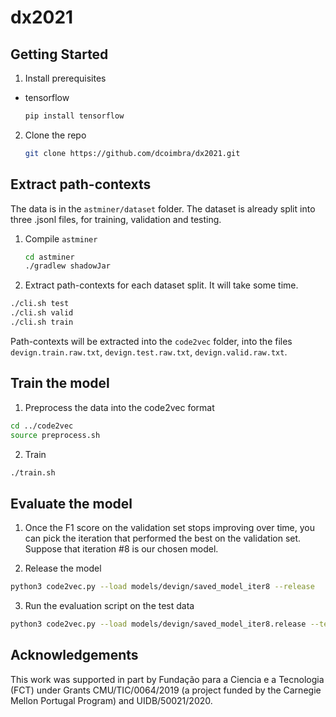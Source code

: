 # dx2021

## Getting Started

1. Install prerequisites

* tensorflow
  ```sh
  pip install tensorflow
  ```

2. Clone the repo
   ```sh
   git clone https://github.com/dcoimbra/dx2021.git
   ```

## Extract path-contexts
The data is in the `astminer/dataset` folder. The dataset is already split into three .jsonl files, for training, validation and testing.

1. Compile `astminer`
   ```sh
   cd astminer
   ./gradlew shadowJar
   ```

2. Extract path-contexts for each dataset split. It will take some time.
  ```sh
  ./cli.sh test
  ./cli.sh valid
  ./cli.sh train
  ```
  
Path-contexts will be extracted into the `code2vec` folder, into the files `devign.train.raw.txt`, `devign.test.raw.txt`, `devign.valid.raw.txt`.
  
## Train the model

1. Preprocess the data into the code2vec format
  ```sh
  cd ../code2vec
  source preprocess.sh
  ```
  
2. Train
  ```sh
  ./train.sh
  ```
  
 ## Evaluate the model
 1. Once the F1 score on the validation set stops improving over time, you can pick the iteration that performed the best on the validation set. Suppose that iteration #8 is our chosen model.
 
 2. Release the model
 ```sh
 python3 code2vec.py --load models/devign/saved_model_iter8 --release
 ```
 
 3. Run the evaluation script on the test data
 ```sh
 python3 code2vec.py --load models/devign/saved_model_iter8.release --test data/devign/devign.test.c2v
 ```

## Acknowledgements
This work was supported in part by Fundação para a Ciencia e a Tecnologia (FCT) under Grants CMU/TIC/0064/2019 (a project funded by the Carnegie Mellon Portugal Program) and UIDB/50021/2020.
